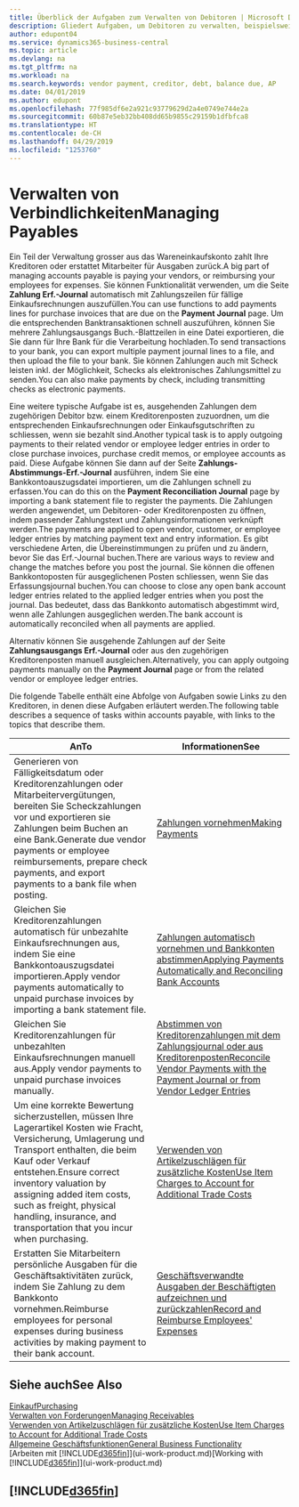 ```yaml
---
title: Überblick der Aufgaben zum Verwalten von Debitoren | Microsoft Docs
description: Gliedert Aufgaben, um Debitoren zu verwalten, beispielsweise zahlende Gläubiger oder ausgehende Zahlungen an Buch-Posten, um Rechnungen oder Gutschriften zu schliessen.
author: edupont04
ms.service: dynamics365-business-central
ms.topic: article
ms.devlang: na
ms.tgt_pltfrm: na
ms.workload: na
ms.search.keywords: vendor payment, creditor, debt, balance due, AP
ms.date: 04/01/2019
ms.author: edupont
ms.openlocfilehash: 77f985df6e2a921c93779629d2a4e0749e744e2a
ms.sourcegitcommit: 60b87e5eb32bb408dd65b9855c29159b1dfbfca8
ms.translationtype: HT
ms.contentlocale: de-CH
ms.lasthandoff: 04/29/2019
ms.locfileid: "1253760"
---
```

# <a name="managing-payables"></a><span data-ttu-id="0fffd-103">Verwalten von Verbindlichkeiten</span><span class="sxs-lookup"><span data-stu-id="0fffd-103">Managing Payables</span></span>

<span data-ttu-id="0fffd-104">Ein Teil der Verwaltung grosser aus das Wareneinkaufskonto zahlt Ihre Kreditoren oder erstattet Mitarbeiter für Ausgaben zurück.</span><span class="sxs-lookup"><span data-stu-id="0fffd-104">A big part of managing accounts payable is paying your vendors, or reimbursing your employees for expenses.</span></span> <span data-ttu-id="0fffd-105">Sie können Funktionalität verwenden, um die Seite **Zahlung Erf.-Journal** automatisch mit Zahlungszeilen für fällige Einkaufsrechnungen auszufüllen.</span><span class="sxs-lookup"><span data-stu-id="0fffd-105">You can use functions to add payments lines for purchase invoices that are due on the **Payment Journal** page.</span></span> <span data-ttu-id="0fffd-106">Um die entsprechenden Banktransaktionen schnell auszuführen, können Sie mehrere Zahlungsausgangs Buch.-Blattzeilen in eine Datei exportieren, die Sie dann für Ihre Bank für die Verarbeitung hochladen.</span><span class="sxs-lookup"><span data-stu-id="0fffd-106">To send transactions to your bank, you can export multiple payment journal lines to a file, and then upload the file to your bank.</span></span> <span data-ttu-id="0fffd-107">Sie können Zahlungen auch mit Scheck leisten inkl. der Möglichkeit, Schecks als elektronisches Zahlungsmittel zu senden.</span><span class="sxs-lookup"><span data-stu-id="0fffd-107">You can also make payments by check, including transmitting checks as electronic payments.</span></span>

<span data-ttu-id="0fffd-108">Eine weitere typische Aufgabe ist es, ausgehenden Zahlungen dem zugehörigen Debitor bzw. einem Kreditorenposten zuzuordnen, um die entsprechenden Einkaufsrechnungen oder Einkaufsgutschriften zu schliessen, wenn sie bezahlt sind.</span><span class="sxs-lookup"><span data-stu-id="0fffd-108">Another typical task is to apply outgoing payments to their related vendor or employee ledger entries in order to close purchase invoices, purchase credit memos, or employee accounts as paid.</span></span> <span data-ttu-id="0fffd-109">Diese Aufgabe können Sie dann auf der Seite **Zahlungs-Abstimmungs-Erf.-Journal** ausführen, indem Sie eine Bankkontoauszugsdatei importieren, um die Zahlungen schnell zu erfassen.</span><span class="sxs-lookup"><span data-stu-id="0fffd-109">You can do this on the **Payment Reconciliation Journal** page by importing a bank statement file to register the payments.</span></span> <span data-ttu-id="0fffd-110">Die Zahlungen werden angewendet, um Debitoren- oder Kreditorenposten zu öffnen, indem passender Zahlungstext und Zahlungsinformationen verknüpft werden.</span><span class="sxs-lookup"><span data-stu-id="0fffd-110">The payments are applied to open vendor, customer, or employee ledger entries by matching payment text and entry information.</span></span> <span data-ttu-id="0fffd-111">Es gibt verschiedene Arten, die Übereinstimmungen zu prüfen und zu ändern, bevor Sie das Erf.-Journal buchen.</span><span class="sxs-lookup"><span data-stu-id="0fffd-111">There are various ways to review and change the matches before you post the journal.</span></span> <span data-ttu-id="0fffd-112">Sie können die offenen Bankkontoposten für ausgeglichenen Posten schliessen, wenn Sie das Erfassungsjournal buchen.</span><span class="sxs-lookup"><span data-stu-id="0fffd-112">You can choose to close any open bank account ledger entries related to the applied ledger entries when you post the journal.</span></span> <span data-ttu-id="0fffd-113">Das bedeutet, dass das Bankkonto automatisch abgestimmt wird, wenn alle Zahlungen ausgeglichen werden.</span><span class="sxs-lookup"><span data-stu-id="0fffd-113">The bank account is automatically reconciled when all payments are applied.</span></span>

<span data-ttu-id="0fffd-114">Alternativ können Sie ausgehende Zahlungen auf der Seite **Zahlungsausgangs Erf.-Journal** oder aus den zugehörigen Kreditorenposten manuell ausgleichen.</span><span class="sxs-lookup"><span data-stu-id="0fffd-114">Alternatively, you can apply outgoing payments manually on the **Payment Journal** page or from the related vendor or employee ledger entries.</span></span>

<span data-ttu-id="0fffd-115">Die folgende Tabelle enthält eine Abfolge von Aufgaben sowie Links zu den Kreditoren, in denen diese Aufgaben erläutert werden.</span><span class="sxs-lookup"><span data-stu-id="0fffd-115">The following table describes a sequence of tasks within accounts payable, with links to the topics that describe them.</span></span>

| <span data-ttu-id="0fffd-116">An</span><span class="sxs-lookup"><span data-stu-id="0fffd-116">To</span></span> | <span data-ttu-id="0fffd-117">Informationen</span><span class="sxs-lookup"><span data-stu-id="0fffd-117">See</span></span> |
| --- | --- |
| <span data-ttu-id="0fffd-118">Generieren von Fälligkeitsdatum oder Kreditorenzahlungen oder Mitarbeitervergütungen, bereiten Sie Scheckzahlungen vor und exportieren sie Zahlungen beim Buchen an eine Bank.</span><span class="sxs-lookup"><span data-stu-id="0fffd-118">Generate due vendor payments or employee reimbursements, prepare check payments, and export payments to a bank file when posting.</span></span> |[<span data-ttu-id="0fffd-119">Zahlungen vornehmen</span><span class="sxs-lookup"><span data-stu-id="0fffd-119">Making Payments</span></span>](payables-make-payments.md) |
| <span data-ttu-id="0fffd-120">Gleichen Sie Kreditorenzahlungen automatisch für unbezahlte Einkaufsrechnungen aus, indem Sie eine Bankkontoauszugsdatei importieren.</span><span class="sxs-lookup"><span data-stu-id="0fffd-120">Apply vendor payments automatically to unpaid purchase invoices by importing a bank statement file.</span></span> |[<span data-ttu-id="0fffd-121">Zahlungen automatisch vornehmen und Bankkonten abstimmen</span><span class="sxs-lookup"><span data-stu-id="0fffd-121">Applying Payments Automatically and Reconciling Bank Accounts</span></span>](receivables-apply-payments-auto-reconcile-bank-accounts.md) |
| <span data-ttu-id="0fffd-122">Gleichen Sie Kreditorenzahlungen für unbezahlten Einkaufsrechnungen manuell aus.</span><span class="sxs-lookup"><span data-stu-id="0fffd-122">Apply vendor payments to unpaid purchase invoices manually.</span></span> |[<span data-ttu-id="0fffd-123">Abstimmen von Kreditorenzahlungen mit dem Zahlungsjournal oder aus Kreditorenposten</span><span class="sxs-lookup"><span data-stu-id="0fffd-123">Reconcile Vendor Payments with the Payment Journal or from Vendor Ledger Entries</span></span>](payables-how-apply-purchase-transactions-manually.md) |
|<span data-ttu-id="0fffd-124">Um eine korrekte Bewertung sicherzustellen, müssen Ihre Lagerartikel Kosten wie Fracht, Versicherung, Umlagerung und Transport enthalten, die beim Kauf oder Verkauf entstehen.</span><span class="sxs-lookup"><span data-stu-id="0fffd-124">Ensure correct inventory valuation by assigning added item costs, such as freight, physical handling, insurance, and transportation that you incur when purchasing.</span></span>|[<span data-ttu-id="0fffd-125">Verwenden von Artikelzuschlägen für zusätzliche Kosten</span><span class="sxs-lookup"><span data-stu-id="0fffd-125">Use Item Charges to Account for Additional Trade Costs</span></span>](payables-how-assign-item-charges.md)|
|<span data-ttu-id="0fffd-126">Erstatten Sie Mitarbeitern persönliche Ausgaben für die Geschäftsaktivitäten zurück, indem Sie Zahlung zu dem Bankkonto vornehmen.</span><span class="sxs-lookup"><span data-stu-id="0fffd-126">Reimburse employees for personal expenses during business activities by making payment to their bank account.</span></span>|[<span data-ttu-id="0fffd-127">Geschäftsverwandte Ausgaben der Beschäftigten aufzeichnen und zurückzahlen</span><span class="sxs-lookup"><span data-stu-id="0fffd-127">Record and Reimburse Employees' Expenses</span></span>](finance-how-record-reimburse-employee-expenses.md)|

## <a name="see-also"></a><span data-ttu-id="0fffd-128">Siehe auch</span><span class="sxs-lookup"><span data-stu-id="0fffd-128">See Also</span></span>
[<span data-ttu-id="0fffd-129">Einkauf</span><span class="sxs-lookup"><span data-stu-id="0fffd-129">Purchasing</span></span>](purchasing-manage-purchasing.md)  
[<span data-ttu-id="0fffd-130">Verwalten von Forderungen</span><span class="sxs-lookup"><span data-stu-id="0fffd-130">Managing Receivables</span></span>](receivables-manage-receivables.md)  
[<span data-ttu-id="0fffd-131">Verwenden von Artikelzuschlägen für zusätzliche Kosten</span><span class="sxs-lookup"><span data-stu-id="0fffd-131">Use Item Charges to Account for Additional Trade Costs</span></span>](payables-how-assign-item-charges.md)  
[<span data-ttu-id="0fffd-132">Allgemeine Geschäftsfunktionen</span><span class="sxs-lookup"><span data-stu-id="0fffd-132">General Business Functionality</span></span>](ui-across-business-areas.md)  
<span data-ttu-id="0fffd-133">[Arbeiten mit [!INCLUDE[d365fin](includes/d365fin_md.md)]](ui-work-product.md)</span><span class="sxs-lookup"><span data-stu-id="0fffd-133">[Working with [!INCLUDE[d365fin](includes/d365fin_md.md)]](ui-work-product.md)</span></span>

## [!INCLUDE[d365fin](includes/free_trial_md.md)]  
